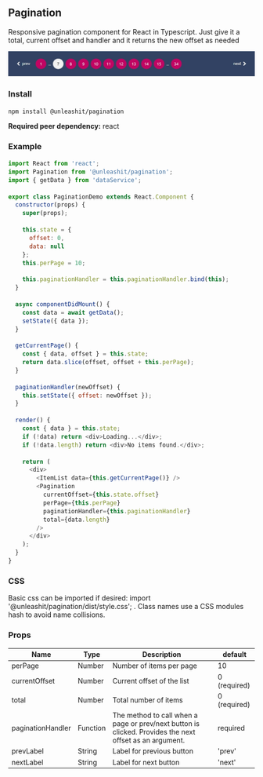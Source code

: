## Pagination

Responsive pagination component for React in Typescript. Just give it a total, current offset and handler and it returns the new offset as needed

![pagination component](https://github.com/unleashit/npm-library/raw/master/packages/pagination/pagination.png)

### Install
```
npm install @unleashit/pagination
```

**Required peer dependency:** react

### Example

```javascript
import React from 'react';
import Pagination from '@unleashit/pagination';
import { getData } from 'dataService';

export class PaginationDemo extends React.Component {
  constructor(props) {
    super(props);

    this.state = {
      offset: 0,
      data: null
    };
    this.perPage = 10;

    this.paginationHandler = this.paginationHandler.bind(this);
  }

  async componentDidMount() {
    const data = await getData();
    setState({ data });
  }

  getCurrentPage() {
    const { data, offset } = this.state;
    return data.slice(offset, offset + this.perPage);
  }

  paginationHandler(newOffset) {
    this.setState({ offset: newOffset });
  }

  render() {
    const { data } = this.state;
    if (!data) return <div>Loading...</div>;
    if (!data.length) return <div>No items found.</div>;

    return (
      <div>
        <ItemList data={this.getCurrentPage()} />
        <Pagination
          currentOffset={this.state.offset}
          perPage={this.perPage}
          paginationHandler={this.paginationHandler}
          total={data.length}
        />
      </div>
    );
  }
}
```
### CSS

Basic css can be imported if desired: import '@unleashit/pagination/dist/style.css'; . Class names use a CSS modules hash to avoid name collisions.

### Props

| Name      | Type |  Description | default |
| ----------- | ----------- | ---------| ------- |
| perPage      | Number       | Number of items per page | 10 |
| currentOffset   | Number        | Current offset of the list | 0 (required) |
| total | Number | Total number of items | 0 (required) |
| paginationHandler | Function | The method to call when a page or prev/next button is clicked. Provides the next offset as an argument. | required
| prevLabel | String | Label for previous button | 'prev' |
| nextLabel | String | Label for next button | 'next' |

